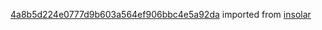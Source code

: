 [4a8b5d224e0777d9b603a564ef906bbc4e5a92da](https://github.com/insolar/insolar/commit/4a8b5d224e0777d9b603a564ef906bbc4e5a92da) imported from [insolar](https://github.com/insolar/insolar)
